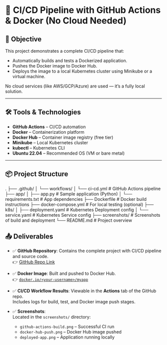 # 🚀 CI/CD Pipeline with GitHub Actions & Docker (No Cloud Needed)

## 🎯 Objective

This project demonstrates a complete CI/CD pipeline that:
- Automatically builds and tests a Dockerized application.
- Pushes the Docker image to Docker Hub.
- Deploys the image to a local Kubernetes cluster using Minikube or a virtual machine.

No cloud services (like AWS/GCP/Azure) are used — it’s a fully local solution.

---

## 🛠️ Tools & Technologies

- **GitHub Actions** – CI/CD automation
- **Docker** – Containerization platform
- **Docker Hub** – Container image registry (free tier)
- **Minikube** – Local Kubernetes cluster
- **kubectl** – Kubernetes CLI
- **Ubuntu 22.04** – Recommended OS (VM or bare metal)

---

## 📦 Project Structure

.
├── .github/
│ └── workflows/
│ └── ci-cd.yml # GitHub Actions pipeline
├── app/
│ ├── app.py # Sample application (Python)
│ └── requirements.txt # App dependencies
├── Dockerfile # Docker build instructions
├── docker-compose.yml # For local testing (optional)
├── k8s/
│ ├── deployment.yaml # Kubernetes Deployment config
│ └── service.yaml # Kubernetes Service config
├── screenshots/ # Screenshots of build and deployment
└── README.md # Project overview

## 📤 Deliverables

- ✅ **GitHub Repository**: Contains the complete project with CI/CD pipeline and source code.  
  👉 [GitHub Repo Link](https://github.com/azhar-nawab/github-actions-docker-cicd.git)

- ✅ **Docker Image**: Built and pushed to Docker Hub.  
  👉 [`docker.io/<your-username>/myapp`](https://hub.docker.com/r/<your-username>/myapp)

- ✅ **CI/CD Workflow Results**: Viewable in the **Actions** tab of the GitHub repo.  
  Includes logs for build, test, and Docker image push stages.

- ✅ **Screenshots**:  
  Located in the `screenshots/` directory:
  - `github-actions-build.png` – Successful CI run
  - `docker-hub-push.png` – Docker Hub image pushed
  - `deployed-app.png` – Application running locally
